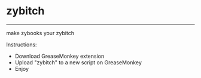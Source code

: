 # zybitch
------------------------------
make zybooks your zybitch

Instructions:
- Download GreaseMonkey extension
- Upload "zybitch" to a new script on GreaseMonkey
- Enjoy
